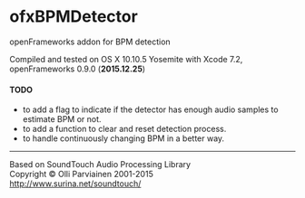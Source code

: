 # ofxBPMDetector
openFrameworks addon for BPM detection<br>

Compiled and tested on OS X 10.10.5 Yosemite 
with Xcode 7.2, openFrameworks 0.9.0 (**2015.12.25**)

#### TODO
- to add a flag to indicate if the detector has enough audio samples to estimate BPM or not.
- to add a function to clear and reset detection process.
- to handle continuously changing BPM in a better way.


------------
Based on SoundTouch Audio Processing Library<br>
Copyright © Olli Parviainen 2001-2015<br>
http://www.surina.net/soundtouch/
<p>
